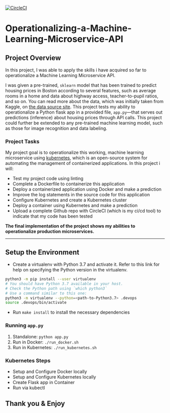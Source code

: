 [![CircleCI](https://dl.circleci.com/status-badge/img/gh/walexkino/Operationalizing-a-Machine-Learning-Microservice-API-Walexkino-Project/tree/master.svg?style=svg)](https://dl.circleci.com/status-badge/redirect/gh/walexkino/Operationalizing-a-Machine-Learning-Microservice-API-Walexkino-Project/tree/master)


# Operationalizing-a-Machine-Learning-Microservice-API

## Project Overview

In this project, I was able to apply the skills i have acquired so far to operationalize a Machine Learning Microservice API. 

I was given a pre-trained, `sklearn` model that has been trained to predict housing prices in Boston according to several features, such as average rooms in a home and data about highway access, teacher-to-pupil ratios, and so on. You can read more about the data, which was initially taken from Kaggle, on [the data source site](https://www.kaggle.com/c/boston-housing). This project tests my ability to operationalize a Python flask app in a provided file, `app.py`—that serves out predictions (inference) about housing prices through API calls. This project could further be extended to any pre-trained machine learning model, such as those for image recognition and data labeling.

### Project Tasks

My project goal is to operationalize this working, machine learning microservice using [kubernetes](https://kubernetes.io/), which is an open-source system for automating the management of containerized applications. In this project i will:
* Test my project code using linting
* Complete a Dockerfile to containerize this application
* Deploy a containerized application using Docker and make a prediction
* Improve the log statements in the source code for this application
* Configure Kubernetes and create a Kubernetes cluster
* Deploy a container using Kubernetes and make a prediction
* Upload a complete Github repo with CircleCI (which is my ci/cd tool) to indicate that my code has been tested


**The final implementation of the project shows my abilities to operationalize production microservices.**

---

## Setup the Environment

* Create a virtualenv with Python 3.7 and activate it. Refer to this link for help on specifying the Python version in the virtualenv. 
```bash
python3 -m pip install --user virtualenv
# You should have Python 3.7 available in your host. 
# Check the Python path using `which python3`
# Use a command similar to this one:
python3 -m virtualenv --python=<path-to-Python3.7> .devops
source .devops/bin/activate
```
* Run `make install` to install the necessary dependencies

### Running `app.py`

1. Standalone:  `python app.py`
2. Run in Docker:  `./run_docker.sh`
3. Run in Kubernetes:  `./run_kubernetes.sh`

### Kubernetes Steps

* Setup and Configure Docker locally
* Setup and Configure Kubernetes locally
* Create Flask app in Container
* Run via kubectl


## Thank you & Enjoy